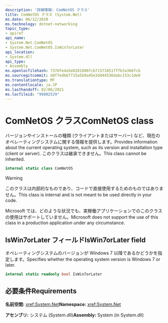 ```yaml
---
description: '詳細情報: ComNetOS クラス'
title: ComNetOS クラス (System.Net)
ms.date: 06/12/2020
ms.technology: dotnet-networking
topic_type:
- apiref
api_name:
- System.Net.ComNetOS
- System.Net.ComNetOS.IsWin7orLater
api_location:
- System.dll
api_type:
- Assembly
ms.openlocfilehash: 7376fe4a5e02818907cb71573451fffb3a3667cb
ms.sourcegitcommit: ddf7edb67715a5b9a45e3dd44536dabc153c1de0
ms.translationtype: MT
ms.contentlocale: ja-JP
ms.lasthandoff: 02/06/2021
ms.locfileid: "99802529"
---
```

# <a name="comnetos-class"></a><span data-ttu-id="c48d8-103">ComNetOS クラス</span><span class="sxs-lookup"><span data-stu-id="c48d8-103">ComNetOS class</span></span>

<span data-ttu-id="c48d8-104">バージョンやインストールの種類 (クライアントまたはサーバー) など、現在のオペレーティングシステムに関する情報を提供します。</span><span class="sxs-lookup"><span data-stu-id="c48d8-104">Provides information about the current operating system, such as its version and installation type (client or server).</span></span> <span data-ttu-id="c48d8-105">このクラスは継承できません。</span><span class="sxs-lookup"><span data-stu-id="c48d8-105">This class cannot be inherited.</span></span>
  
```csharp  
internal static class ComNetOS
```

> [!WARNING]
> <span data-ttu-id="c48d8-106">このクラスは内部的なものであり、コードで直接使用するためのものではありません。</span><span class="sxs-lookup"><span data-stu-id="c48d8-106">This class is internal and is not meant to be used directly in your code.</span></span>
>
> <span data-ttu-id="c48d8-107">Microsoft では、どのような状況でも、実稼働アプリケーションでのこのクラスの使用はサポートしていません。</span><span class="sxs-lookup"><span data-stu-id="c48d8-107">Microsoft does not support the use of this class in a production application under any circumstance.</span></span>

## <a name="iswin7orlater-field"></a><span data-ttu-id="c48d8-108">IsWin7orLater フィールド</span><span class="sxs-lookup"><span data-stu-id="c48d8-108">IsWin7orLater field</span></span>

<span data-ttu-id="c48d8-109">オペレーティングシステムのバージョンが Windows 7 以降であるかどうかを指定します。</span><span class="sxs-lookup"><span data-stu-id="c48d8-109">Specifies whether the operating system version is Windows 7 or later.</span></span>

```csharp
internal static readonly bool IsWin7orLater
```

## <a name="requirements"></a><span data-ttu-id="c48d8-110">必要条件</span><span class="sxs-lookup"><span data-stu-id="c48d8-110">Requirements</span></span>

<span data-ttu-id="c48d8-111">**名前空間:** <xref:System.Net></span><span class="sxs-lookup"><span data-stu-id="c48d8-111">**Namespace:** <xref:System.Net></span></span>

<span data-ttu-id="c48d8-112">**アセンブリ:** システム (System.dll)</span><span class="sxs-lookup"><span data-stu-id="c48d8-112">**Assembly:** System (in System.dll)</span></span>
